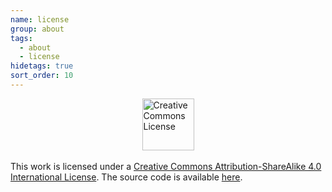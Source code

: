 ```yaml
---
name: license
group: about
tags:
  - about
  - license
hidetags: true
sort_order: 10
---
```

<div>
    <a rel="license" href="http://creativecommons.org/licenses/by-sa/4.0/"><img alt="Creative Commons License" style="border-width:0;display:block;margin:auto;width:83px" src="https://i.creativecommons.org/l/by-sa/4.0/88x31.png" /></a><br />This work is licensed under a <a rel="license" href="http://creativecommons.org/licenses/by-sa/4.0/">Creative Commons Attribution-ShareAlike 4.0 International License</a>. The source code is available <a href="https://github.com/randomphotons/randomphotons.github.io">here</a>.
</div>


